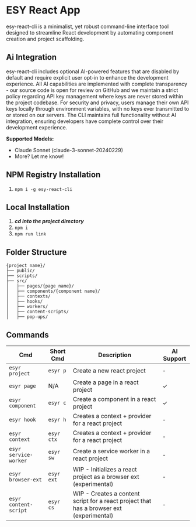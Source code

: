 # ESY React App
esy-react-cli is a minimalist, yet robust command-line interface tool designed to streamline React development by automating component creation and project scaffolding. 

## Ai Integration
esy-react-cli includes optional AI-powered features that are disabled by default and require explicit user opt-in to enhance the development experience. All AI capabilities are implemented with complete transparency - our source code is open for review on GitHub and we maintain a strict policy regarding API key management where keys are never stored within the project codebase. For security and privacy, users manage their own API keys locally through environment variables, with no keys ever transmitted to or stored on our servers. The CLI maintains full functionality without AI integration, ensuring developers have complete control over their development experience.

**Supported Models:**
- Claude Sonnet (claude-3-sonnet-20240229)
- More? Let me know!

## NPM Registry Installation
1. `npm i -g esy-react-cli`

## Local Installation
1. ___cd into the project directory___
2. `npm i`
3. `npm run link`

## Folder Structure
```
{project name}/
├── public/
├── scripts/
├── src/
│   ├── pages/{page name}/
│   ├── components/{component name}/
│   ├── contexts/
│   ├── hooks/
│   ├── workers/
│   ├── content-scripts/
│   ├── pop-ups/
```

## Commands
| Cmd | Short Cmd | Description | AI Support |
| --- | --- | --- | --- |
| `esyr project` | `esyr p` | Create a new react project | - |
| `esyr page` | N/A | Create a page in a react project | ✓ |
| `esyr component` | `esyr c` | Create a component in a react project | ✓ |
| `esyr hook` | `esyr h` | Creates a context + provider for a react project | - |
| `esyr context` | `esyr ctx` | Creates a context + provider for a react project | - |
| `esyr service-worker` | `esyr sw` | Create a service worker in a react project | - |
| `esyr browser-ext` | `esyr ext` | WIP - Initializes a react project as a browser ext (experimental) | - |
| `esyr content-script` | `esyr cs` | WIP - Creates a content script for a react project that has a browser ext (experimental) | - |
